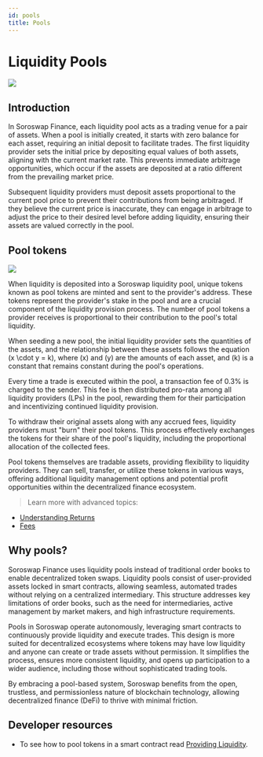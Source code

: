 ```yaml
---
id: pools
title: Pools
---
```


# Liquidity Pools

![](01-protocol-overview/images/anatomy.jpg)

## Introduction

In Soroswap Finance, each liquidity pool acts as a trading venue for a pair of assets. When a pool is initially created, it starts with zero balance for each asset, requiring an initial deposit to facilitate trades. The first liquidity provider sets the initial price by depositing equal values of both assets, aligning with the current market rate. This prevents immediate arbitrage opportunities, which occur if the assets are deposited at a ratio different from the prevailing market price.

Subsequent liquidity providers must deposit assets proportional to the current pool price to prevent their contributions from being arbitraged. If they believe the current price is inaccurate, they can engage in arbitrage to adjust the price to their desired level before adding liquidity, ensuring their assets are valued correctly in the pool.

## Pool tokens

![](01-protocol-overview/images/lp.jpg)

When liquidity is deposited into a Soroswap liquidity pool, unique tokens known as pool tokens are minted and sent to the provider's address. These tokens represent the provider's stake in the pool and are a crucial component of the liquidity provision process. The number of pool tokens a provider receives is proportional to their contribution to the pool's total liquidity.

When seeding a new pool, the initial liquidity provider sets the quantities of the assets, and the relationship between these assets follows the equation (x \cdot y = k), where (x) and (y) are the amounts of each asset, and (k) is a constant that remains constant during the pool's operations.

Every time a trade is executed within the pool, a transaction fee of 0.3% is charged to the sender. This fee is then distributed pro-rata among all liquidity providers (LPs) in the pool, rewarding them for their participation and incentivizing continued liquidity provision.

To withdraw their original assets along with any accrued fees, liquidity providers must "burn" their pool tokens. This process effectively exchanges the tokens for their share of the pool's liquidity, including the proportional allocation of the collected fees.

Pool tokens themselves are tradable assets, providing flexibility to liquidity providers. They can sell, transfer, or utilize these tokens in various ways, offering additional liquidity management options and potential profit opportunities within the decentralized finance ecosystem.

> Learn more with advanced topics:

* [Understanding Returns](04-advanced-topics/03-understanding-returns.md)
* [Fees](01-fees.md)

## Why pools?

Soroswap Finance uses liquidity pools instead of traditional order books to enable decentralized token swaps. Liquidity pools consist of user-provided assets locked in smart contracts, allowing seamless, automated trades without relying on a centralized intermediary. This structure addresses key limitations of order books, such as the need for intermediaries, active management by market makers, and high infrastructure requirements.

Pools in Soroswap operate autonomously, leveraging smart contracts to continuously provide liquidity and execute trades. This design is more suited for decentralized ecosystems where tokens may have low liquidity and anyone can create or trade assets without permission. It simplifies the process, ensures more consistent liquidity, and opens up participation to a wider audience, including those without sophisticated trading tools.

By embracing a pool-based system, Soroswap benefits from the open, trustless, and permissionless nature of blockchain technology, allowing decentralized finance (DeFi) to thrive with minimal friction.

## Developer resources

* To see how to pool tokens in a smart contract read [Providing Liquidity](../01-protocol-overview/03-technical-reference/03-smart-contracts/04-soroswaprouter.md#add\_liquidity).

